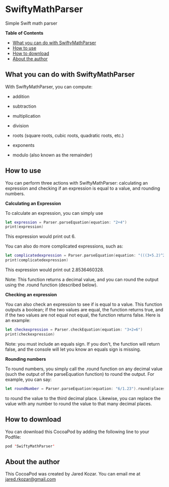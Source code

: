 # SwiftyMathParser
Simple Swift math parser

**Table of Contents**
  * [What you can do with SwiftyMathParser](#what-you-can-do-with-swiftymathparser)
  * [How to use](#how-to-use)
  * [How to download](#how-to-download)
  * [About the author](#about-the-author)
  
## What you can do with SwiftyMathParser

With SwiftyMathParser, you can compute:

- addition

- subtraction

- multiplication

- division

- roots (square roots, cubic roots, quadratic roots, etc.)

- exponents

- modulo (also known as the remainder)

## How to use

You can perform three actions with SwiftyMathParser: calculating an expression and checking if an expression is equal to a value, and rounding numbers. 

**Calculating an Expression**

To calculate an expression, you can simply use

```swift
let expression = Parser.parseEquation(equation: "2+4")
print(expression)
```
    
This expression would print out 6.

You can also do more complicated expressions, such as:

```swift
let complicatedexpression = Parser.parseEquation(equation: "(((3+5.2)^2.12)%9.3)")
print(complicatedexpression)
```
        
This expression would print out 2.8536460328.

Note: This function returns a decimal value, and you can round the output using the .round function (described below).

**Checking an expression**

You can also check an expression to see if is equal to a value. This function outputs a boolean; if the two values are equal, the function returns true, and if the two values are not equal not equal, the function returns false. Here is an example:

```swift     
let checkexpression = Parser.checkEquation(equation: "3+2=6")
print(checkexpression)
```
        
Note: you must include an equals sign. If you don't, the function will return false, and the console will let you know an equals sign is missing.

**Rounding numbers**

To round numbers, you simply call the .round function on any decimal value (such the output of the parseEquation function) to round the output. For example, you can say:

```swift
let roundNumber = Parser.parseEquation(equation: "6/1.23").round(places: 3)
```

to round the value to the third decimal place. Likewise, you can replace the value with any number to round the value to that many decimal places.

## How to download

You can download this CocoaPod by adding the following line to your Podfile:

```swift
pod 'SwiftyMathParser'
```

## About the author

This CocoaPod was created by Jared Kozar. You can email me at jared.rkozar@gmail.com
